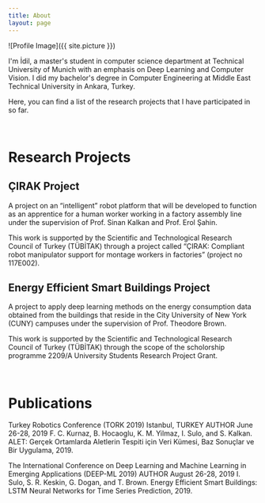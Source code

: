 ```yaml
---
title: About
layout: page
---
```

![Profile Image]({{ site.picture }})

<p>
I'm İdil, a master's student in computer science department at <a href="https://www.tum.de/en/" target="_blank" style="text-decoration: none">Technical University of Munich</a> with an emphasis on Deep Learning and Computer Vision. I did my bachelor's degree in Computer Engineering at Middle East Technical University in Ankara, Turkey.
</p>

<!--
<p>
Last summer, I was a Computer Vision research intern at the Image Lab of Middle East Technical University. I had worked on Generative Adversarial Networks and MobileNets. After that, I took a graduate course named "Deep Learning: Methods and Applications". 
</p>
-->
<p>
  Here, you can find a list of the research projects that I have participated in so far.
</p>
<p>
  
 </p>
 <br>
<h1> Research Projects </h1>
  <h2> ÇIRAK Project </h2>
  <p>
  A project on an “intelligent” robot platform that will be developed to function as an apprentice for a human worker working in a factory assembly line under the supervision of Prof. Sinan Kalkan and Prof. Erol Şahin.
  </p>
  <p>
  This work is supported by the Scientific and Technological Research Council of Turkey (TÜBİTAK) through a project called “ÇIRAK: Compliant robot manipulator support for montage workers in factories” (project no 117E002).
  </p>
  
  <h2> Energy Efficient Smart Buildings Project </h2>
  <p>
  A project to apply deep learning methods on the energy consumption data obtained from the buildings that reside in the City University of New York (CUNY) campuses under the supervision of Prof. Theodore Brown.
  </p>
  <p>
  This work is supported by the Scientific and Technological Research Council of Turkey (TÜBİTAK) through the scope of the scholorship programme 2209/A University Students Research Project Grant.
  </p>
 <p>
  
 </p>
 <br>
<h1> Publications </h1>
  <p>
Turkey Robotics Conference (TORK 2019) Istanbul, TURKEY AUTHOR June 26-28, 2019 F. C. Kurnaz, B. Hocaoglu, K. M. Yilmaz, I. Sulo, and S. Kalkan. ALET: Gerçek Ortamlarda Aletlerin Tespiti için Veri Kümesi, Baz Sonuçlar ve Bir Uygulama, 2019.
   </p>
   <p>
 The International Conference on Deep Learning and Machine Learning in
Emerging Applications (DEEP-ML 2019)
AUTHOR August 26-28, 2019 I. Sulo, S. R. Keskin, G. Dogan, and T. Brown. Energy Efficient Smart Buildings: LSTM Neural Networks for Time Series Prediction, 2019.
    </p>
